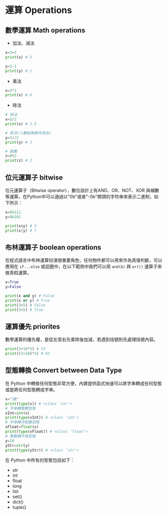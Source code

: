 # 運算 Operations

## 數學運算 Math operations

- 加法、減法

```py
x=3+2
print(x) # 5

y=3-2
print(y) # 1
```

- 乘法

```py
x=3*2
print(x) # 6
```

- 除法

```py
# 除法
x=3/2
print(x) # 1.5

# 除法(小數點無條件捨去)
y=3//2
print(y) # 1

# 餘數
z=8%3
print(z) # 2
```

## 位元運算子 bitwise
位元運算子（Bitwise operator），數位設計上有AND、OR、NOT、XOR 與補數等運算，在Python中可以通過以"0b"或者"-0b"開頭的字符串來表示二進制，如下所示：

```py
x=0b111
y=0b101

print(x&y) # 5
print(x|y) # 7
```

## 布林運算子 boolean operations
在程式語言中布林運算扮演很重要角色，任何物件都可以用來作為真值判斷，可以應用在 `if...else` 或迴圈中，在以下範例中我們可以用 `and(&)` 與 `or(|)` 運算子來做真假運算。

```py
x=True
y=False

print(x and y) # False
print(x or y) # True
print(3>5) # False
print(3<5) # True
```

## 運算優先 priorites
數學運算的優先權，是從左至右先乘除後加減，若遇到括號則先處理括號內容。

```py
print(3+10*5) # 53
print((3+10)*5) # 65
```

## 型態轉換 Convert between Data Type
在 Python 中轉換任何型態非常方便，內建提供函式快速可以將字串轉成任何型態或是將任何型態轉成字串。

```py
x="10"
print(type(x)) # <class 'str'>
# 字串轉整數型態
xInt=int(x)
print(type(xInt)) # <class 'int'>
# 字串轉浮點數型態
xFloat=float(x)
print(type(xFloat)) # <class 'float'>
# 整數轉字串型態
y=10
yStr=str(y)
print(type(yStr)) # <class 'str'>
```

在 Python 中所有的型態包括如下：
- str
- int
- float
- long
- list
- set()
- dict()
- tuple()